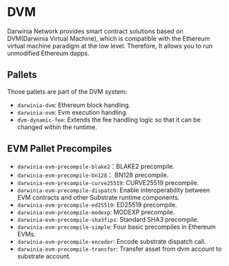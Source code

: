 # DVM

Darwinia Network provides smart contract solutions based on DVM(Darwinia Virtual Machine), which is compatible with the Ethereum virtual machine paradigm at the low level. Therefore, It allows you to run unmodified Ethereum dapps.

## Pallets

Those pallets are part of the DVM system:

- `darwinia-dvm`: Ethereum block handling.
- `darwinia-evm`: Evm execution handling.
- `dvm-dynamic-fee`: Extends the fee handling logic so that it can be changed within the runtime.

## EVM Pallet Precompiles

- `darwinia-evm-precompile-blake2`：BLAKE2 precompile.
- `darwinia-evm-precompile-bn128`： BN128 precompile.
- `darwinia-evm-precompile-curve25519`: CURVE25519 precompile.
- `darwinia-evm-precompile-dispatch`: Enable interoperability between EVM contracts and other Substrate runtime components.
- `darwinia-evm-precompile-ed25519`: ED25519 precompile.
- `darwinia-evm-precompile-modexp`: MODEXP precompile.
- `darwinia-evm-precompile-sha3fips`: Standard SHA3 precompile.
- `darwinia-evm-precompile-simple`: Four basic precompiles in Ethereum EVMs.
- `darwinia-evm-precompile-encoder`: Encode substrate dispatch call.
- `darwinia-evm-precompile-transfer`: Transfer asset from dvm account to substrate account.
